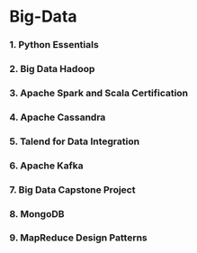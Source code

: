 # Big-Data
### 1. Python Essentials
### 2. Big Data Hadoop 
### 3. Apache Spark and Scala Certification 
### 4. Apache Cassandra 
### 5. Talend for Data Integration
### 6. Apache Kafka 
### 7. Big Data Capstone Project
### 8. MongoDB
### 9. MapReduce Design Patterns 
